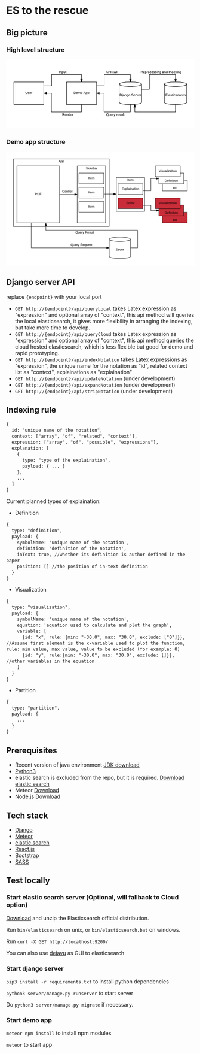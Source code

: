 # ES to the rescue

## Big picture

### High level structure

<img alt="High level structure" src="https://raw.githubusercontent.com/tianhaoz95/pics/master/Blank%20Diagram%20-%20Page%201%20(1).png"/>

### Demo app structure

<img alt="Demo app structure" src="https://raw.githubusercontent.com/tianhaoz95/pics/master/Blank%20Diagram%20-%20Page%201%20(3).png"/>

## Django server API

replace `{endpoint}` with your local port

* `GET http://{endpoint}/api/queryLocal` takes Latex expression as "expression" and optional array of "context", this api method will queries the local elasticsearch, it gives more flexibility in arranging the indexing, but take more time to develop.
* `GET http://{endpoint}/api/queryCloud` takes Latex expression as "expression" and optional array of "context", this api method queries the cloud hosted elasticsearch, which is less flexible but good for demo and rapid prototyping.
* `GET http://{endpoint}/api/indexNotation` takes Latex expressions as "expression", the unique name for the notation as "id", related context list as "context", explainations as "explaination"
* `GET http://{endpoint}/api/updateNotation` (under development)
* `GET http://{endpoint}/api/expandNotation` (under development)
* `GET http://{endpoint}/api/stripNotation` (under development)

## Indexing rule

```
{
  id: "unique name of the notation",
  context: ["array", "of", "related", "context"],
  expression: ["array", "of", "possible", "expressions"],
  explanation: [
    {
      type: "type of the explaination",
      payload: { ... }
    },
    ...
  ]
}
```

Current planned types of explaination:

* Definition

```
{
  type: "definition",
  payload: {
    symbolName: 'unique name of the notation',
    definition: 'definition of the notation',
    inText: true, //whether its definition is author defined in the paper
    position: [] //the position of in-text definition
  }
}
```

* Visualization

```
{
  type: "visualization",
  payload: {
    symbolName: 'unique name of the notation',
    equation: 'equation used to calculate and plot the graph',
    variable: [
      {id: "x", rule: {min: "-30.0", max: "30.0", exclude: ["0"]}}, //Assume first element is the x-variable used to plot the function, rule: min value, max value, value to be excluded (for example: 0)
      {id: "y", rule:{min: "-30.0", max: "30.0", exclude: []}}, //other variables in the equation
    ]
  }
}
```

* Partition

```
{
  type: "partition",
  payload: {
    ...
  }
}
```

## Prerequisites

* Recent version of java environment [JDK download](http://www.oracle.com/technetwork/java/javase/downloads/jdk6-jsp-136632.html)
* [Python3](https://www.python.org/)
* elastic search is excluded from the repo, but it is required. [Download elastic search](https://www.elastic.co/)
* Meteor [Download](https://www.meteor.com/)
* Node.js [Download](https://nodejs.org/en/)

## Tech stack

* [Django](https://www.djangoproject.com/)
* [Meteor](https://www.meteor.com/)
* [elastic search](https://www.elastic.co/guide/en/elasticsearch/reference/current/index.html)
* [React.js](https://reactjs.org/)
* [Bootstrap](https://getbootstrap.com/)
* [SASS](http://sass-lang.com/)

## Test locally

### Start elastic search server (Optional, will fallback to Cloud option)

[Download](https://www.elastic.co/guide/en/elasticsearch/reference/current/index.html) and unzip the Elasticsearch official distribution.

Run `bin/elasticsearch` on unix, or `bin/elasticsearch.bat` on windows.

Run `curl -X GET http://localhost:9200/`

You can also use [dejavu](https://github.com/appbaseio/dejavu) as GUI to elasticsearch

### Start django server

`pip3 install -r requirements.txt` to install python dependencies

`python3 server/manage.py runserver` to start server

Do `python3 server/manage.py migrate` if necessary.

### Start demo app

`meteor npm install` to install npm modules

`meteor` to start app
